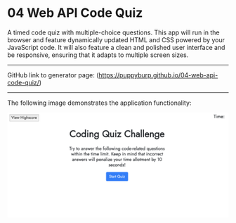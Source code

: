 # 04 Web API Code Quiz

A timed code quiz with multiple-choice questions. This app will run in the browser and feature dynamically updated HTML and CSS powered by your JavaScript code. It will also feature a clean and polished user interface and be responsive, ensuring that it adapts to multiple screen sizes.

------------------------------------

GitHub link to generator page: (https://puppyburp.github.io/04-web-api-code-quiz/)

------------------------------------

The following image demonstrates the application functionality:

![password generator](./assets/code-quiz-demo.png)


